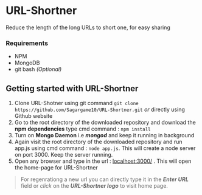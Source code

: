 # URL-Shortner  
Reduce the length of the long URLs to short one, for easy sharing  

### Requirements 
- NPM 
- MongoDB
- git bash *(Optional)*

## Getting started with URL-Shortner  
1. Clone URL-Shotner using git command `git clone https://github.com/Sagargame10/URL-Shortner.git` *or* directly using Github website  
2. Go to the root directory of the downloaded repository and download the **npm dependencies** type cmd command : `npm install`  
3. Turn on **Mongo Daemon** i.e ***mongod*** and keep it running in background  
4. Again visit the root directory of the downloaded repository and run app.js using cmd command : `node app.js`. This will create a node server on port 3000. Keep the server running.  
5. Open any browser and type in the url : [localhost:3000/](localhost:3000/) . This will open the home-page for URL-Shortner  

> For regenrationg a new url you can directly type it in the ***Enter URL*** field or *click* on the ***URL-Shortner logo*** to visit home page.
